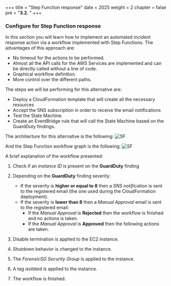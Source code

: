 +++
title = "Step Function response"
date = 2025
weight = 2
chapter = false
pre = "<b>3.2. </b>"
+++

### Configure for Step Function response

In this section you will learn how to implement an automated incident response action via a workflow implemented with Step Functions. The advantages of this approach are:
   - No timeout for the actions to be performed.
   - Almost all the API calls for the AWS Services are implemented and can be directly called without a line of code.
   - Graphical workflow definition.
   - More control over the different paths.

The steps we will be performing for this alternative are:
   - Deploy a CloudFormation template that will create all the necessary resources
   - Accept the SNS subscription in order to receive the email notifications
   - Test the State Machine.
   - Create an EventBridge rule that will call the State Machine based on the GuardDuty findings.

The architecture for this alternative is the following:
   ![SF](../../images/1/Workshop_Step_Function.jpg?width=90pc)

And the Step Function workflow graph is the following:
   ![SF](../../images/1/Step_Function_workflow.jpg?width=90pc)

A brief explanation of the workflow presented:

1. Check if an _instance ID_ is present on the **GuardDuty** finding
2. Depending on the **GuardDuty** finding severity:

   - If the severity is **higher or equal to 8** then a _SNS notification_ is sent to the registered email (the one used during the CloudFormation deployment).
   - If the severity is **lower than 8** then a _Manual Approval_ email is sent to the registered email:
      - If the _Manual Approval_ is **Rejected** then the workflow is finished and no actions is taken.
      - If the _Manual Approval_ is **Approved** then the following actions are taken.

3. Disable termination is applied to the EC2 instance.
4. Shutdown behavior is changed to the instance.
5. The _ForensicSG Security Group_ is applied to the instance.
6. A tag _isolated_ is applied to the instance.
7. The workflow is finished.

